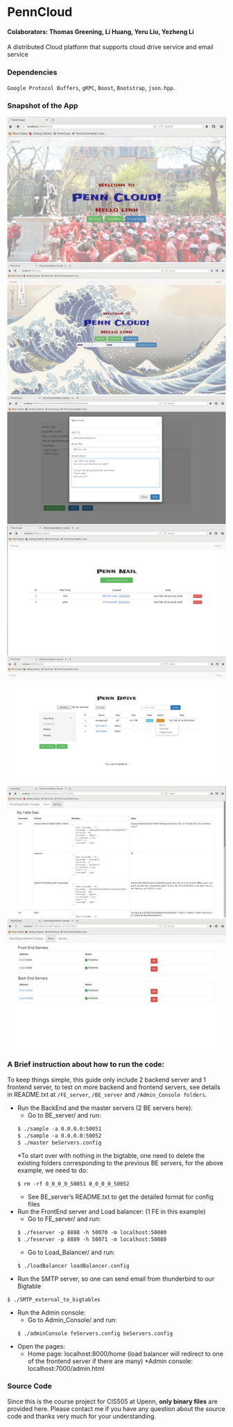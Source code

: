 # PennCloud
#### Colaborators: Thomas Greening, Li Huang, Yeru Liu, Yezheng Li
A distributed Cloud platform that supports cloud drive service and email service

### Dependencies
`Google Protocol Buffers`, `gRPC`, `Boost`, `Bootstrap`, `json.hpp`.
### Snapshot of the App
![Penn2](https://github.com/Aieener/PennCloud/blob/master/penn2.png)
![Penn6](https://github.com/Aieener/PennCloud/blob/master/penn6.png)
![Penn3](https://github.com/Aieener/PennCloud/blob/master/penn3.png)
![Penn4](https://github.com/Aieener/PennCloud/blob/master/penn4.png)
![Penn8](https://github.com/Aieener/PennCloud/blob/master/penn8.png)
![Penn5](https://github.com/Aieener/PennCloud/blob/master/penn5.png)
![Penn7](https://github.com/Aieener/PennCloud/blob/master/penn7.png)


### A Brief instruction about how to run the code:
To keep things simple, this guide only include 2 backend server and 1 frontend server, to test on more backend and frontend servers, see details in README.txt at `/FE_server`, `/BE_server` and `/Admin_Console folders`.
* Run the BackEnd and the master servers (2 BE servers here):
  * Go to BE_server/ and run:
  ```
  $ ./sample -a 0.0.0.0:50051 
  $ ./sample -a 0.0.0.0:50052 	
  $ ./master beServers.config
  ```
  *To start over with nothing in the bigtable, one need to delete the existing folders corresponding to the previous BE
  servers, for the above example, we need to do: 
  ```
  $ rm -rf 0_0_0_0_50051 0_0_0_0_50052
  ```
  * See BE_server’s README.txt to get the detailed format for config files
* Run the FrontEnd server and Load balancer: (1 FE in this example)
  * Go to FE_server/ and run:
  ```
  $ ./feserver -p 8888 -h 50070 -m localhost:50080
  $ ./feserver -p 8889 -h 50071 -m localhost:50080
  ```
  * Go to Load_Balancer/ and run:
  ```
  $ ./loadBalancer loadBalancer.config
  ```
* Run the SMTP server, so one can send email from thunderbird to our Bigtable
```
$ ./SMTP_external_to_bigtables
```
* Run the Admin console: 
  * Go to Admin_Console/ and run:
  ```
  $ ./adminConsole feServers.config beServers.config
  ```
* Open the pages:
  * Home page: localhost:8000/home (load balancer will redirect to one of the frontend server if there are many)
  *Admin console: localhost:7000/admin.html

### Source Code
Since this is the course project for CIS505 at Upenn, **only binary files** are provided here. Please contact me if you have any question about the source code and thanks very much for your understanding.
